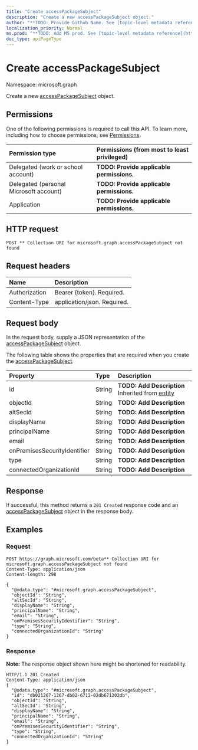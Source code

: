 ```yaml
---
title: "Create accessPackageSubject"
description: "Create a new accessPackageSubject object."
author: "**TODO: Provide Github Name. See [topic-level metadata reference](https://msgo.azurewebsites.net/add/document/guidelines/metadata.html#topic-level-metadata)**"
localization_priority: Normal
ms.prod: "**TODO: Add MS prod. See [topic-level metadata reference](https://msgo.azurewebsites.net/add/document/guidelines/metadata.html#topic-level-metadata)**"
doc_type: apiPageType
---
```


# Create accessPackageSubject
Namespace: microsoft.graph

Create a new [accessPackageSubject](../resources/accesspackagesubject.md) object.

## Permissions
One of the following permissions is required to call this API. To learn more, including how to choose permissions, see [Permissions](/concepts/permissions-reference.md).

|Permission type|Permissions (from most to least privileged)|
|:---|:---|
|Delegated (work or school account)|**TODO: Provide applicable permissions.**|
|Delegated (personal Microsoft account)|**TODO: Provide applicable permissions.**|
|Application|**TODO: Provide applicable permissions.**|

## HTTP request

<!-- {
  "blockType": "ignored"
}
-->
``` http
POST ** Collection URI for microsoft.graph.accessPackageSubject not found
```

## Request headers
|Name|Description|
|:---|:---|
|Authorization|Bearer {token}. Required.|
|Content-Type|application/json. Required.|

## Request body
In the request body, supply a JSON representation of the [accessPackageSubject](../resources/accesspackagesubject.md) object.

The following table shows the properties that are required when you create the [accessPackageSubject](../resources/accesspackagesubject.md).

|Property|Type|Description|
|:---|:---|:---|
|id|String|**TODO: Add Description** Inherited from [entity](../resources/entity.md)|
|objectId|String|**TODO: Add Description**|
|altSecId|String|**TODO: Add Description**|
|displayName|String|**TODO: Add Description**|
|principalName|String|**TODO: Add Description**|
|email|String|**TODO: Add Description**|
|onPremisesSecurityIdentifier|String|**TODO: Add Description**|
|type|String|**TODO: Add Description**|
|connectedOrganizationId|String|**TODO: Add Description**|



## Response

If successful, this method returns a `201 Created` response code and an [accessPackageSubject](../resources/accesspackagesubject.md) object in the response body.

## Examples

### Request
<!-- {
  "blockType": "request",
  "name": "create_accesspackagesubject_from_"
}
-->
``` http
POST https://graph.microsoft.com/beta** Collection URI for microsoft.graph.accessPackageSubject not found
Content-Type: application/json
Content-length: 298

{
  "@odata.type": "#microsoft.graph.accessPackageSubject",
  "objectId": "String",
  "altSecId": "String",
  "displayName": "String",
  "principalName": "String",
  "email": "String",
  "onPremisesSecurityIdentifier": "String",
  "type": "String",
  "connectedOrganizationId": "String"
}
```


### Response
**Note:** The response object shown here might be shortened for readability.
<!-- {
  "blockType": "response",
  "truncated": true,
  "@odata.type": "microsoft.graph.accesspackagesubject"
}
-->
``` http
HTTP/1.1 201 Created
Content-Type: application/json
{
  "@odata.type": "#microsoft.graph.accessPackageSubject",
  "id": "db021267-1267-db02-6712-02db671202db",
  "objectId": "String",
  "altSecId": "String",
  "displayName": "String",
  "principalName": "String",
  "email": "String",
  "onPremisesSecurityIdentifier": "String",
  "type": "String",
  "connectedOrganizationId": "String"
}
```

